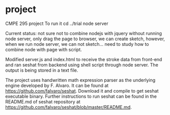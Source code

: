 # project

CMPE 295 project
To run it cd ../trial
node server


Current status: not sure not to combine nodejs with jquery
without running node server, only drag the page to browser, we can create sketch,
however, when we run node server, we can not sketch... need to study how to combine node with page with script.

Modified server.js and index.html to receive the stroke data from front-end and ran seshat from backend using shell script through node server. The output is being stored in a text file.

The project uses handwritten math expression parser as the underlying engine developed by F. Alvaro. It can be found at https://github.com/falvaro/seshat. Download it and compile to get seshat executable binary. Further instructions to run seshat can be found in the README.md of seshat repository at https://github.com/falvaro/seshat/blob/master/README.md.

